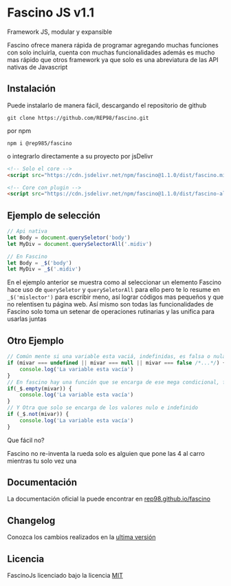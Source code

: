 # Fascino JS v1.1
<p>
	Framework JS, modular y expansible
</p>
<p>
	Fascino ofrece manera rápida de programar agregando muchas funciones con solo incluirla, cuenta con muchas funcionalidades
	además es mucho mas rápido que otros framework ya que solo es una abreviatura de las API nativas de Javascript
</p>

## Instalación
Puede instalarlo de manera fácil, descargando el repositorio de github
```shell
git clone https://github.com/REP98/fascino.git
```
por npm
```shell
npm i @rep985/fascino
```
o integrarlo directamente a su proyecto por jsDelivr
```html
<!-- Solo el core -->
<script src="https://cdn.jsdelivr.net/npm/fascino@1.1.0/dist/fascino.min.js"></script>
```
```html
<!-- Core con plugin -->
<script src="https://cdn.jsdelivr.net/npm/fascino@1.1.0/dist/fascino-all.min.js"></script>
```
## Ejemplo de selección

```js
// Api nativa
let Body = document.querySeletor('body')
let MyDiv = document.querySelectorAll('.midiv')

// En Fascino
let Body = _$('body')
let MyDiv = _$('.midiv')
```
<p>
	En el ejemplo anterior se muestra como al seleccionar un elemento Fascino hace uso de <code>querySeletor</code> y <code>querySeletorAll</code> para ello
	pero te lo resume en <code>_$('mislector')</code> para escribir meno, así lograr códigos mas pequeños y que no relentisen tu página web.
	Así mismo son todas las funcionalidades de Fascino solo toma un setenar de operaciones rutinarias y las unifica para usarlas juntas
</p>

## Otro Ejemplo

```js
// Común mente si una variable esta vaciá, indefinidas, es falsa o nula hacemos un mega condicional
if (mivar === undefined || mivar === null || mivar === false /*...*/) {
	console.log('La variable esta vacía')
}
// En fascino hay una función que se encarga de ese mega condicional, funciona igual que la de PHP
if(_$.empty(mivar)) {
	console.log('La variable esta vacía')
}
// Y Otra que solo se encarga de los valores nulo e indefinido
if (_$.not(mivar)) {
	console.log('La variable esta vacía')
}
```
<p>Que fácil no?</p>
<p>Fascino no re-inventa la rueda solo es alguien que pone las 4 al carro mientras tu solo vez una</p>

## Documentación

<p>La documentación oficial la puede encontrar en <a href="https://rep98.github.io/fascino">rep98.github.io/fascino</a></p>

## Changelog
Conozca los cambios realizados en la [ultima versión](CHANGELOG.md)

## Licencia
FascinoJs licenciado bajo la licencia [MIT](LICENCES)